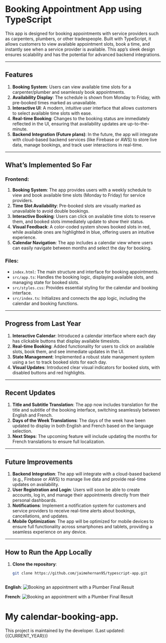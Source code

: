 # **Booking Appointment App using TypeScript**

This app is designed for booking appointments with service providers such as carpenters, plumbers, or other tradespeople. Built with TypeScript, it allows customers to view available appointment slots, book a time, and instantly see when a service provider is available. This app’s sleek design ensures scalability and has the potential for advanced backend integrations.

---

## **Features**

1. **Booking System**: Users can view available time slots for a carpenter/plumber and seamlessly book appointments.
2. **Availability Display**: The schedule is shown from Monday to Friday, with pre-booked times marked as unavailable.
3. **Interactive UI**: A modern, intuitive user interface that allows customers to select available time slots with ease.
4. **Real-time Booking**: Changes to the booking status are immediately reflected in the UI, ensuring that availability updates are up-to-the-minute.
5. **Backend Integration (Future plans)**: In the future, the app will integrate with cloud-based backend services (like Firebase or AWS) to store live data, manage bookings, and track user interactions in real-time.

---

## **What’s Implemented So Far**

### **Frontend:**

1. **Booking System**: The app provides users with a weekly schedule to view and book available time slots (Monday to Friday) for service providers.
2. **Time Slot Availability**: Pre-booked slots are visually marked as unavailable to avoid double bookings.
3. **Interactive Booking**: Users can click on available time slots to reserve them, and booked slots immediately update to show their status.
4. **Visual Feedback**: A color-coded system shows booked slots in red, while available ones are highlighted in blue, offering users an intuitive experience.
5. **Calendar Navigation**: The app includes a calendar view where users can easily navigate between months and select the day for booking.

### **Files:**

- `index.html`: The main structure and interface for booking appointments.
- `src/app.ts`: Handles the booking logic, displaying available slots, and managing state for booked slots.
- `src/styles.css`: Provides essential styling for the calendar and booking interface.
- `src/index.ts`: Initializes and connects the app logic, including the calendar and booking functions.

---

## **Progress from Last Year**

1. **Interactive Calendar**: Introduced a calendar interface where each day has clickable buttons that display available timeslots.
2. **Real-time Booking**: Added functionality for users to click on available slots, book them, and see immediate updates in the UI.
3. **State Management**: Implemented a robust state management system using a `Set` to track booked slots for each day.
4. **Visual Updates**: Introduced clear visual indicators for booked slots, with disabled buttons and red highlights.

---

## **Recent Updates**

1. **Title and Subtitle Translation**: The app now includes translation for the title and subtitle of the booking interface, switching seamlessly between English and French.
2. **Days of the Week Translations**: The days of the week have been updated to display in both English and French based on the language selection.
3. **Next Steps**: The upcoming feature will include updating the months for French translations to ensure full localization.

---

## **Future Improvements**

1. **Backend Integration**: The app will integrate with a cloud-based backend (e.g., Firebase or AWS) to manage live data and provide real-time updates on availability.
2. **User Registration and Login**: Users will soon be able to create accounts, log in, and manage their appointments directly from their personal dashboards.
3. **Notifications**: Implement a notification system for customers and service providers to receive real-time alerts about bookings, cancellations, and updates.
4. **Mobile Optimization**: The app will be optimized for mobile devices to ensure full functionality across smartphones and tablets, providing a seamless experience on any device.

---

## **How to Run the App Locally**

1. **Clone the repository**:
   ```bash
   git clone https://github.com/jaimehernan95/typescript-app.git



**English**:
![Booking an appointment with a Plumber Final Result](assets/images/plumber.png)

**French**:
![Booking an appointment with a Plumber Final Result](assets/images/frenchPage.png)

# My calendar-booking-app.

This project is maintained by the developer. (Last updated: {{CURRENT_YEAR}})
